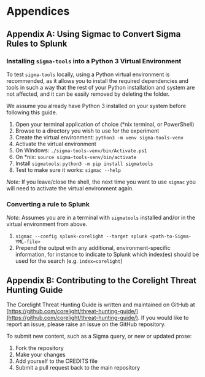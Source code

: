 # Appendices

## Appendix A: Using Sigmac to Convert Sigma Rules to Splunk

### Installing `sigma-tools` into a Python 3 Virtual Environment

To test `sigma-tools` locally, using a Python virtual environment is recommended,
as it allows you to install the required dependencies and tools in such a way
that the rest of your Python installation and system are not affected, and it
can be easily removed by deleting the folder.

We assume you already have Python 3 installed on your system before following
this guide.

1. Open your terminal application of choice (*nix terminal, or PowerShell)
1. Browse to a directory you wish to use for the experiment
1. Create the virtual environment: `python3 -m venv sigma-tools-venv`
1. Activate the virtual environment
  1. On Windows: `./sigma-tools-venv/bin/Activate.ps1`
  1. On *nix: `source sigma-tools-venv/bin/activate`
1. Install `sigmatools`: `python3 -m pip install sigmatools`
1. Test to make sure it works: `sigmac --help`

*Note:* If you leave/close the shell, the next time you want to use `sigmac` you
will need to activate the virtual environment again.

### Converting a rule to Splunk

*Note:* Assumes you are in a terminal with `sigmatools` installed and/or in
the virtual environment from above.

1. `sigmac --config splunk-corelight --target splunk <path-to-Sigma-YML-file>`
2. Prepend the output with any additional, environment-specific information, for
instance to indicate to Splunk which index(es) should be used for the search (e.g. `index=corelight`)

## Appendix B: Contributing to the Corelight Threat Hunting Guide

The Corelight Threat Hunting Guide is written and maintained on GitHub at
[https://github.com/corelight/threat-hunting-guide/](https://github.com/corelight/threat-hunting-guide/).
If you would like to report an issue, please raise an issue on the GitHub repository.

To submit new content, such as a Sigma query, or new or updated prose:

1. Fork the repository
1. Make your changes
1. Add yourself to the CREDITS file
1. Submit a pull request back to the main repository
